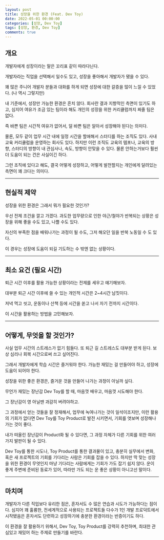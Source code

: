 ```yaml
---
layout: post
title: 성장을 위한 환경 (Feat. Dev Toy)
date: 2022-05-01 00:00:00
categories: [성장, Dev Toy]
tags: [성장, 환경, Dev Toy]
comments: true
---
```


## 개요

개발자에게 성장이라는 말은 꼬리표 같이 따라다닌다.

개발자라는 직업을 선택해서 일수도 있고, 성장을 좋아해서 개발자가 됐을 수 있다.

꽤 많은 주니어 개발자 분들과 대화를 하게 되면 성장에 대한 갈증을 많이 느낄 수 있었다. (나 역시 그렇지만)

내 기준에서, 성장만 가능한 환경은 흔치 않다. 회사란 결과 지향적인 측면이 있기도 하고, 심지어 여유가 조금 있는 팀이라 해도  개인의 성장을 위한 커리큘럼까지 짜줄 팀은 없다.

즉 바쁜 팀은 시간적 여유가 없어서, 덜 바쁜 팀은 알아서 성장해야 된다는 의미다.

물론, 모두 같이 업무 시간 내에 일정 시간을 할애해서 스터디를 하는 조직도 있다. 사내 교육 커리큘럼을 운영하는 회사도 있다. 하지만 이런 조직도 교육의 템포나, 교육의 방향, 스터디의 방향이 내 관심사나, 속도, 방향이 안맞을 수 있다. 물론 안하는거보다 훨씬 더 도움이 되는 건은 사실이긴 하다.

그런 조직에 있다고 해도, 결국 어떻게 성장하고, 어떻게 발전할지는 개인에게 달려있는 측면이 꽤 크다는 의미다.

---

## 현실적 제약

성장을 위한 환경은 그래서 뭐가 필요한 것인가?

우선 전제 조건을 깔고 가겠다. 과도한 업무량으로 인한 야근/철야가 반복되는 상황은 성장을 위해 좋을 수도 있고, 나쁠 수도 있다.

자신의 부족한 점을 배워나가는 과정이 될 수도, 그저 해오던 일을 반복 노동일 수 도 있다.

이 경우는 성장에 도움이 되길 기도하는 수 밖엔 없는 상황이다.

---

## 최소 요건 (필요 시간)

퇴근 시간 이후를 활용 가능한 상황이라는 전제를 세우고 얘기해보자.

대부분 퇴근 시간 이후에 쓸 수 있는 개인적 시간은 2~4시간 남짓이다.

저녁 먹고 씻고, 운동이나 산책 등에 시간을 쏟고 나서 자기 전까지 시간이다.

이 시간을 활용하는 방법을 고민해보자.

---

## 어떻게, 무엇을 할 것인가?

사실 업무 시간의 스트레스가 없기 힘들다. 또 퇴근 길 스트레스도 대부분 받게 된다. 보상 심리나 회복 시간으로써 쓰고 싶어진다.

그래서 개발자에게 학습 시간은 즐거워야 한다. 가능한 재밌는 걸 만들어야 하고, 성장에 도움이 되어야 한다.

성장을 위한 좋은 환경은, 즐거운 것을 만들어 나가는 과정이 아닐까 싶다.

무언가 재밌는 장난감 Dev Toy를 할 때, 마음껏 배우고, 마음껏 시도해야 한다.

그 장난감이 영 아닐땐 과감히 버려야하고.

그 과정에서 얻는 것들을 잘 정재해서, 업무에 녹여나가는 것이 일석이조지만, 이런 활용의 기회가 없다면 Dev Toy를 Toy Product로 발전 시키면서, 기회를 엿보며 성장해나가는 것이 좋다.

내가 떠올린 장난감이 Product화 될 수 있다면, 그 과정 자체가 다른 기회를 위한 여러가지 발판이 될 수 있다.

Dev Toy를 통한 시도나, Toy Product를 통한 결과물이 있고, 충분히 실무에서 변화, 혹은 새 프로젝트의 기회를 기다리는 사람은 기회를 잡을 수 있다. 하지만 딱 맞는 성장을 위한 환경이 무엇인지 마냥 기다리는 사람에게는 기회가 가도 잡기 쉽지 않다. 운이 좋게 주변에 준비된 동료가 있어, 따라만 가도 되는 운 좋은 상황이 아니고선 말이다.

---

## 마치며

개발자가 다른 직업보다 유리한 점은, 혼자서도 수 많은 연습과 시도가 가능하다는 점이다. 심지어 꽤 훌륭한, 전세계적으로 사용되는 프로젝트들 다수가 1인 개발 프로덕트에서 시작됐음은 혼자서도 단련하고 성장하기에 충분한 환경이라는 반증이기도 하다.

이 환경을 잘 활용하기 위해서, Dev Toy, Toy Product를 강력히 추천하며, 최대한 관심있고 재밌어 하는 주제로 만들기를 바란다.
